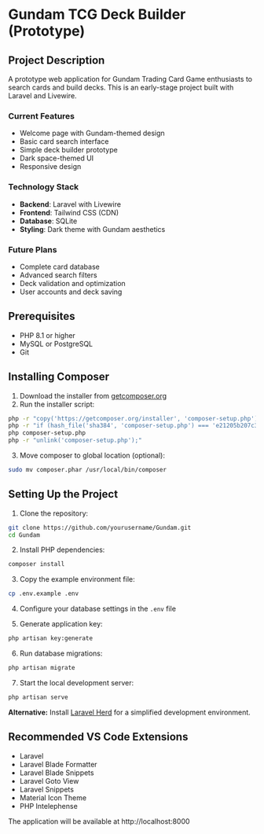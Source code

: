 # Gundam TCG Deck Builder (Prototype)

## Project Description

A prototype web application for Gundam Trading Card Game enthusiasts to search cards and build decks. This is an early-stage project built with Laravel and Livewire.

### Current Features
- Welcome page with Gundam-themed design
- Basic card search interface
- Simple deck builder prototype
- Dark space-themed UI
- Responsive design

### Technology Stack
- **Backend**: Laravel with Livewire
- **Frontend**: Tailwind CSS (CDN)
- **Database**: SQLite
- **Styling**: Dark theme with Gundam aesthetics

### Future Plans
- Complete card database
- Advanced search filters
- Deck validation and optimization
- User accounts and deck saving

## Prerequisites
- PHP 8.1 or higher
- MySQL or PostgreSQL
- Git

## Installing Composer
1. Download the installer from [getcomposer.org](https://getcomposer.org/download/)
2. Run the installer script:
```bash
php -r "copy('https://getcomposer.org/installer', 'composer-setup.php');"
php -r "if (hash_file('sha384', 'composer-setup.php') === 'e21205b207c3ff031906575712edab6f13eb0b361f2085f1f1237b7126d785e826a450292b6cfd1d64d92e6563bbde02') { echo 'Installer verified'; } else { echo 'Installer corrupt'; unlink('composer-setup.php'); } echo PHP_EOL;"
php composer-setup.php
php -r "unlink('composer-setup.php');"
```
3. Move composer to global location (optional):
```bash
sudo mv composer.phar /usr/local/bin/composer
```

## Setting Up the Project
1. Clone the repository:
```bash
git clone https://github.com/yourusername/Gundam.git
cd Gundam
```

2. Install PHP dependencies:
```bash
composer install
```

3. Copy the example environment file:
```bash
cp .env.example .env
```

4. Configure your database settings in the `.env` file

5. Generate application key:
```bash
php artisan key:generate
```

6. Run database migrations:
```bash
php artisan migrate
```

7. Start the local development server:
```bash
php artisan serve
```

**Alternative:** Install [Laravel Herd](https://herd.laravel.com/) for a simplified development environment.

## Recommended VS Code Extensions
- Laravel
- Laravel Blade Formatter
- Laravel Blade Snippets
- Laravel Goto View
- Laravel Snippets
- Material Icon Theme
- PHP Intelephense


The application will be available at http://localhost:8000

